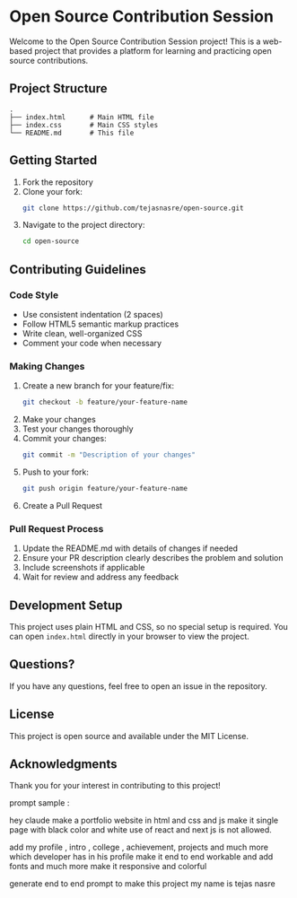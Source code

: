 # Open Source Contribution Session

Welcome to the Open Source Contribution Session project! This is a web-based project that provides a platform for learning and practicing open source contributions.

## Project Structure

```
.
├── index.html      # Main HTML file
├── index.css       # Main CSS styles
└── README.md       # This file
```

## Getting Started

1. Fork the repository
2. Clone your fork:
   ```bash
   git clone https://github.com/tejasnasre/open-source.git
   ```
3. Navigate to the project directory:
   ```bash
   cd open-source
   ```

## Contributing Guidelines

### Code Style

- Use consistent indentation (2 spaces)
- Follow HTML5 semantic markup practices
- Write clean, well-organized CSS
- Comment your code when necessary

### Making Changes

1. Create a new branch for your feature/fix:
   ```bash
   git checkout -b feature/your-feature-name
   ```
2. Make your changes
3. Test your changes thoroughly
4. Commit your changes:
   ```bash
   git commit -m "Description of your changes"
   ```
5. Push to your fork:
   ```bash
   git push origin feature/your-feature-name
   ```
6. Create a Pull Request

### Pull Request Process

1. Update the README.md with details of changes if needed
2. Ensure your PR description clearly describes the problem and solution
3. Include screenshots if applicable
4. Wait for review and address any feedback

## Development Setup

This project uses plain HTML and CSS, so no special setup is required. You can open `index.html` directly in your browser to view the project.

## Questions?

If you have any questions, feel free to open an issue in the repository.

## License

This project is open source and available under the MIT License.

## Acknowledgments

Thank you for your interest in contributing to this project!


prompt sample : 

hey claude make a portfolio website in html and css and js make it single page with black color and white use of react and next js is not allowed. 

add my profile , intro , college , achievement, projects and much more which developer has  in his profile make it end to end workable and add fonts and much more make it responsive and colorful 

generate end to end prompt to make this project my name is tejas nasre
